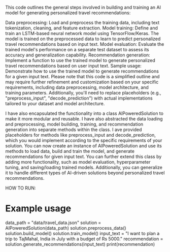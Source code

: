 This code outlines the general steps involved in building and training an AI model for generating personalized travel recommendations:

Data preprocessing: Load and preprocess the training data, including text tokenization, cleaning, and feature extraction.
Model training: Define and train an LSTM-based neural network model using TensorFlow/Keras. The model is trained on the preprocessed data to learn to predict personalized travel recommendations based on input text.
Model evaluation: Evaluate the trained model's performance on a separate test dataset to assess its accuracy and generalization capability.
Recommendation generation: Implement a function to use the trained model to generate personalized travel recommendations based on user input text.
Sample usage: Demonstrate how to use the trained model to generate recommendations for a given input text.
Please note that this code is a simplified outline and may require further refinement and customization based on your specific requirements, including data preprocessing, model architecture, and training parameters. Additionally, you'll need to replace placeholders (e.g., "preprocess_input", "decode_prediction") with actual implementations tailored to your dataset and model architecture.

I have also encapsulated the functionality into a class AIPoweredSolution to make it more modular and reusable.
I have also abstracted the data loading and preprocessing, model building, training, and recommendation generation into separate methods within the class.
I ave provided placeholders for methods like preprocess_input and decode_prediction, which you would implement according to the specific requirements of your solution.
You can now create an instance of AIPoweredSolution and use its methods to load data, build and train the model, and generate recommendations for given input text.
You can further extend this class by adding more functionality, such as model evaluation, hyperparameter tuning, and saving/loading trained models. Additionally, you can generalize it to handle different types of AI-driven solutions beyond personalized travel recommendations.


HOW TO RUN:
# Example usage
data_path = "data/travel_data.json"
solution = AIPoweredSolution(data_path)
solution.preprocess_data()
solution.build_model()
solution.train_model()
input_text = "I want to plan a trip to TajMahal, India  in July with a budget of Rs 5000."
recommendation = solution.generate_recommendations(input_text)
print(recommendation)
